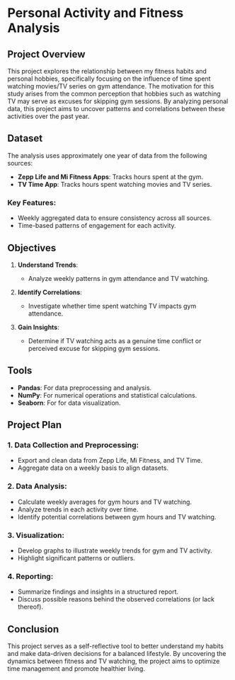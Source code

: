 # Personal Activity and Fitness Analysis

## Project Overview

This project explores the relationship between my fitness habits and personal hobbies, specifically focusing on the influence of time spent watching movies/TV series on gym attendance. The motivation for this study arises from the common perception that hobbies such as watching TV may serve as excuses for skipping gym sessions. By analyzing personal data, this project aims to uncover patterns and correlations between these activities over the past year.

## Dataset

The analysis uses approximately one year of data from the following sources:

- **Zepp Life and Mi Fitness Apps**: Tracks hours spent at the gym.
- **TV Time App**: Tracks hours spent watching movies and TV series.

### Key Features:
- Weekly aggregated data to ensure consistency across all sources.
- Time-based patterns of engagement for each activity.

## Objectives

1. **Understand Trends**:
   - Analyze weekly patterns in gym attendance and TV watching.

2. **Identify Correlations**:
   - Investigate whether time spent watching TV impacts gym attendance.

3. **Gain Insights**:
   - Determine if TV watching acts as a genuine time conflict or perceived excuse for skipping gym sessions.

## Tools

- **Pandas**: For data preprocessing and analysis.
- **NumPy**: For numerical operations and statistical calculations.
- **Seaborn**: For for data visualization.

## Project Plan

### 1. Data Collection and Preprocessing:
   - Export and clean data from Zepp Life, Mi Fitness, and TV Time.
   - Aggregate data on a weekly basis to align datasets.

### 2. Data Analysis:
   - Calculate weekly averages for gym hours and TV watching.
   - Analyze trends in each activity over time.
   - Identify potential correlations between gym hours and TV watching.

### 3. Visualization:
   - Develop graphs to illustrate weekly trends for gym and TV activity.
   - Highlight significant patterns or outliers.

### 4. Reporting:
   - Summarize findings and insights in a structured report.
   - Discuss possible reasons behind the observed correlations (or lack thereof).

## Conclusion

This project serves as a self-reflective tool to better understand my habits and make data-driven decisions for a balanced lifestyle. By uncovering the dynamics between fitness and TV watching, the project aims to optimize time management and promote healthier living.
